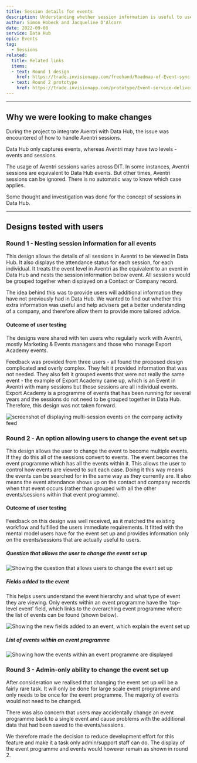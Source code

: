 ```yaml
---
title: Session details for events
description: Understanding whether session information is useful to users
author: Simon Hobeck and Jacqueline D'Alcorn
date: 2022-09-08
service: Data Hub
epic: Events
tag:
  - Sessions
related:
  title: Related links
  items:
  - text: Round 1 design
    href: https://trade.invisionapp.com/freehand/Roadmap-of-Event-sync-f12Fy8ipu
  - text: Round 2 prototype
    href: https://trade.invisionapp.com/prototype/Event-service-deliveries-cl7pxs7lm02ul3i011ln3axgc/play/df7be024
---
```


***
## Why we were looking to make changes
During the project to integrate Aventri with Data Hub, the issue was encountered of how to handle Aventri sessions.

Data Hub only captures events, whereas Aventri may have two levels - events and sessions.

The usage of Aventri sessions varies across DIT. In some instances, Aventri sessions are equivalent to Data Hub events. But other times, Aventri sessions can be ignored. There is no automatic way to know which case applies.

Some thought and investigation was done for the concept of sessions in Data Hub.

***
## Designs tested with users
### Round 1 - Nesting session information for all events
This design allows the details of all sessions in Aventri to be viewed in Data Hub. It also displays the attendance status for each session, for each individual. It treats the event level in Aventri as the equivalent to an event in Data Hub and nests the session information below event. All sessions would be grouped together when displayed on a Contact or Company record.

The idea behind this was to provide users will additional information they have not previously had in Data Hub. We wanted to find out whether this extra information was useful and help advisers get a better understanding of a company, and therefore allow them to provide more tailored advice.

#### Outcome of user testing
The designs were shared with ten users who regularly work with Aventri, mostly Marketing & Events managers and those who manage Export Academy events.

Feedback was provided from three users - all found the proposed design complicated and overly complex. They felt it provided information that was not needed. They also felt it grouped events that were not really the same event - the example of Export Academy came up, which is an Event in Aventri with many sessions but those sessions are all individual events. Export Academy is a programme of events that has been running for several years and the sessions do not need to be grouped together in Data Hub. Therefore, this design was not taken forward.

![screenshot of displaying multi-session events on the company activity feed](company--multiple-session-attendees.png)

### Round 2 - An option allowing users to change the event set up
This design allows the user to change the event to become multiple events. If they do this all of the sessions convert to events. The event becomes the event programme which has all the events within it. This allows the user to control how events are viewed to suit each case. Doing it this way means the events can be searched for in the same way as they currently are. It also means the event attendance shows up on the contact and company records when that event occurs (rather than grouped with all the other events/sessions within that event programme).

#### Outcome of user testing
Feedback on this design was well received, as it matched the existing workflow and fulfilled the users immediate requirements. It fitted with the mental model users have for the event set up and provides information only on the events/sessions that are actually useful to users.

##### Question that allows the user to change the event set up

![Showing the question that allows users to change the event set up](event-set-up-switch.png)

##### Fields added to the event
This helps users understand the event hierarchy and what type of event they are viewing. Only events within an event programme have the 'top-level event' field, which links to the overarching event programme where the list of events can be found (shown below).

![Showing the new fields added to an event, which explain the event set up](event-within-programme.png)

##### List of events within an event programme

![Showing how the events within an event programme are displayed](event-programme-list.png)

### Round 3 - Admin-only ability to change the event set up  
After consideration we realised that changing the event set up will be a fairly rare task. It will only be done for large scale event programme and only needs to be once for the event programme. The majority of events would not need to be changed.

There was also concern that users may accidentally change an event programme back to a single event and cause problems with the additional data that had been saved to the events/sessions.

We therefore made the decision to reduce development effort for this feature and make it a task only admin/support staff can do. The display of the event programme and events would however remain as shown in round 2.

